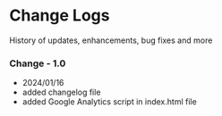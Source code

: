 # Change Logs
History of updates, enhancements, bug fixes and more

### Change - 1.0
- 2024/01/16
- added changelog file
- added Google Analytics script in index.html file